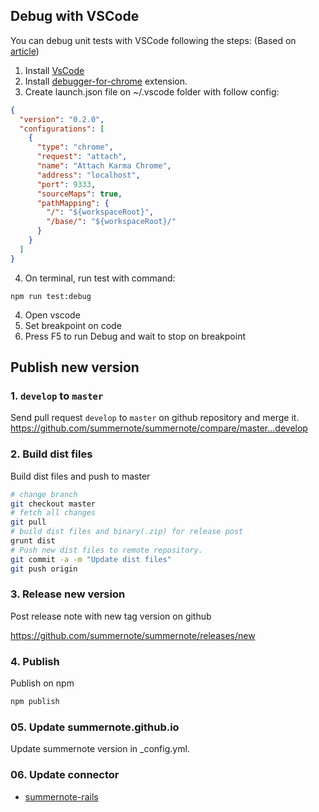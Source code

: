 ## Debug with VSCode


You can debug unit tests with VSCode following the steps:
(Based on [article](http://blog.mlewandowski.com/Debugging-Karma-tests-with-VSCode.html))

1. Install [VsCode](https://code.visualstudio.com/docs/setup/setup-overview)
2. Install [debugger-for-chrome](https://marketplace.visualstudio.com/items?itemName=msjsdiag.debugger-for-chrome) extension.
3. Create launch.json file on ~/.vscode folder with follow config:
```json
{
  "version": "0.2.0",
  "configurations": [
    {
      "type": "chrome",
      "request": "attach",
      "name": "Attach Karma Chrome",
      "address": "localhost",
      "port": 9333,
      "sourceMaps": true,
      "pathMapping": {
        "/": "${workspaceRoot}",
        "/base/": "${workspaceRoot}/"
      }
    }
  ]
}
```
4. On terminal, run test with command:
```
npm run test:debug
```
4. Open vscode
5. Set breakpoint on code
6. Press F5 to run Debug and wait to stop on breakpoint

## Publish new version

### 1. `develop` to `master`

Send pull request `develop` to `master` on github repository and merge it.
https://github.com/summernote/summernote/compare/master...develop

### 2. Build dist files

Build dist files and push to master
```bash
# change branch
git checkout master
# fetch all changes
git pull
# build dist files and binary(.zip) for release post
grunt dist
# Push new dist files to remote repository.
git commit -a -m "Update dist files"
git push origin
```

### 3. Release new version
Post release note with new tag version on github

https://github.com/summernote/summernote/releases/new

### 4. Publish

Publish on npm
```bash
npm publish
```

### 05. Update summernote.github.io
Update summernote version in _config.yml.

### 06. Update connector
 - [summernote-rails](https://github.com/summernote/summernote-rails/blob/master/MAINTAIN.md)
